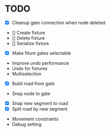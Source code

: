 # TODO

- [x] Cleanup gate connection when node deleted
- [] Create fixture
- [] Delete fixture
- [] Serialize fixture
- [x] Make fiture gates selectable
- Improve undo performance
- Undo for fixtures
- Multiselection
- [x] Build road from gate
- Snap node to gate
- [x] Snap new segment to road
- [x] Split road by new segment
- Movement constraints
- Debug setting
